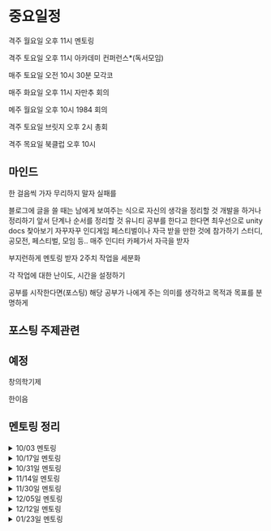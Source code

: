# 중요일정

격주 월요일 오후 11시 멘토링

격주 토요일 오후 11시 아카데미 컨퍼런스*(독서모임)

매주 토요일 오전 10시 30분 모각코 

매주 화요일 오후 11시 자만추 회의

메주 월요일 오후 10시 1984 회의

격주 토요일 브릿지 오후 2시 총회

격주 목요일 북클럽 오후 10시 

## 마인드

한 걸음씩 가자 무리하지 말자 실패를 

블로그에 글을 쓸 때는 남에게 보여주는 식으로 자신의 생각을 정리할 것
개발을 하거나 정리하기 앞서 단계나 순서를 정리할 것
유니티 공부를 한다고 한다면 최우선으로 unity docs 찾아보기
자꾸자꾸 인디게임 페스티벌이나 자극 받을 만한 것에 참가하기
스터디, 공모전, 페스티벌, 모임 등..
매주 인디터 카페가서 자극을 받자

부지런하게 멘토링 받자
2주치 작업을 세분화

각 작업에 대한 난이도, 시간을 설정하기

공부를 시작한다면(포스팅) 해당 공부가 나에게 주는 의미를 생각하고 목적과 목표를 분명하게 

## 포스팅 주제관련  


## 예정

창의학기제  

한이음




## 멘토링 정리

<details>
<summary>10/03 멘토링</summary>
<div markdown="1">
 
일정 정리 기법에 대한 체크
-> 완료 조건을 적어야 한다.

프로젝트 관리 기법, 기술 적인 내용에 대해 개인적으로 멘토링 한다고 하고
같이 프로젝트 진행하는 팀원에 공유

특정 팀원의 작업 진행이 안되는 문제
그 팀원에게 작업 기한을 정하게 하고 다른 팀원이 열심히 하고 있다는 걸 부각시켜서 부끄러움을 느끼게 하는 방식으로 따라오게 만들면 좋음

블로그 글과 to do list 관리하는 걸 분리해서 to do list를 issues 쪽에 따로 적어 보는 걸 추천

프로젝트 repository는 private이므로 새롭게 public repository를 생성하고 거기서 discussions를 통해 멘토링 기록 및 질문/답변 진행하는 방식으로 진행
  
멘토링 진행에 대해 지속적으로 얘기하면서 해보고 싶다

</div>
</details>

<details>
<summary>10/17일 멘토링 </summary>
<div markdown="1">

자만추 - json 파일로 파싱 생각해보가(class로 관리된다면 json파일로 관리하는게 좋아보임)  

project 보드 공부 - 이슈를 프로젝트를 링크로 연결  
* 이슈에 자동으로 연결되기 때문에 진행중인 프로젝트 관리가 쉬움(jira느낌)

애자일 회고 참고 팀원과 2주간 기록정해놓고 한다면 좋은 방식  
팀원과 1달간 애자일 방식으로 진행한다면 작업 속도가 나오기 때문에 마감일을 정할 수 있다.

지금 내가 어디까지 모르는지 다시 작성해보고 알고 모르고를 확실하게 할 것
하지만 내가 모른다고 해서 꼭 알아야 할 필요까지는 없다 -> 현재 필요한 지식만 습관적으로 사용해보고 이후에 궁금하다면 알아볼 것

코드에 응집도 와 결합도  
코드를 리펙토링한다면 응집도, 결합도를 생각해서 
  
</div>
</details>


<details>
<summary>10/31일 멘토링 </summary>
<div markdown="1">

팀 프로젝트를 진행하면서 목표를 설정함에 있어서 근본적인 이해가 필요하다.  
프로젝트뿐만 아니라 일상적인 생활에서도 `이해`가 필요하다.  

2주 작업이 끝나고 빌드를 해본 뒤 리뷰해보는 시간이 필요..!  

기업에서 사용하는 방법인 데브옵스, CICD기술을 사용함  

> 데브옵스(DevOps)는 소프트웨어의 개발(Development)과 운영(Operations)의 합성어  

즉, 어느 정도 애자일 방식을 띄고 있다.  

Unity에서 jsonUtily의 기능은 array를 인식하지 못하기 때문에 클래스로 한번 더 매핑을 해줘야 한다.  

githun action에 대해서 알아보자

unity에서 지원하는 Smart merge는 같은 씬의 충돌을 어느정도 막아준다.

</div>
</details>

<details>
<summary>11/14일 멘토링 </summary>
<div markdown="1">


동료의 코드를 보고 해줘야 할 이야기
코드가 너무 단순하고 하드코딩적인 부분은 제외하고라도
update 문에서 component를 가져오는 코드가 이해가 잘 안됨

=>

그 분에게 무엇이 잘못됐는지 정확하게 인지를 시켜주는게 중요
지금 이 마음에 안드는 코드를 수정하는게 좋을지 vs 일단 덮어두고 구현해야 하는 기능에 더 집중해야 하는지 선택

만약 단기 프로젝트라면 잘못되도 일단 두는 방향으로 진행
대신, 잘못됐다는 것도 알고 있어야 하고 다음 부터는 이런 일이 되도록 일어나지 않도록
미리 더 생각을 하고 코드를 작성하고 코드 리뷰를 진행하면서 바로바로 조금씩 수정해서 코드를 작성하는 걸 추천

객체지향에 대해서
지금 당장은 상속은 괜찮은 작전임.
만약 거대한 클래스를 만들고 그 클래스를 상속하는 클래스들이 많다는 걸 나중에 느낄 때는 늦은 시기

=>

작은 기능을 하는 단위로 클래스를 잘 나누고
되도록 interface를 잘 사용하자

추가)
class code에 집중하지 말고 class에서 만들어진 객체들의 활동에 집중하는 것이 객체지향의 핵심
객체가 노출한 public method를 통해 객체 자체가 어떤 변화가 일어나고
이 변화가 다른 객체에게 또 어떤 영향을 주도록 메시지(이벤트)를 연결 시켜 놨는지를 생각하고
데이터의 흐름을 주목하는 것이 중요.

나중에 객체지향 관련된 중/고급 책을 한번 읽어볼 것을 추천.

기획자와 구현 기능과 일정 타협하기
특정 기능에 대해 이틀 째 구현이 안되고 있는데 어떻게 얘기하는게 좋을지에 대한 방안

=>

하드코딩 혹은 특정 위치에서만 캐릭터가 움직이게 일단 만들어 두고
editor에서 배치해서 구현하는 실제 기능은 나중에 추가해서 타협점을 만드는게 중요

일이 되고 안되고는 같이 일하는 사람들과 협력, 피드백이 중요합니다.

객체지향에 대해 추가로 얘기할 부분
우선 아직 경험이 많이 부족하고 알아야 할 것도 많은 시기이기 때문에
많은 걸 알아야 한다는 마음가짐 보다는
경험을 통해 내가 어느정도 알고 있고, 이 수준에서 어떤 책을 봤을 때 이해가 되는 수준인지를 알고 난 후에
부족한 부분이나 모르는 부분을 더 익혀 나가는 게 중요.

객체지향 SOLID 원칙에 대해 너무 심취하지는 말고
이런 원칙이 있고 이런 방향으로 구현하는게 객체지향 원칙의 한 방향이라는 것 정도만 확인


</div>
</details>

<details>
<summary>11/30일 멘토링 </summary>
<div markdown="1">

팀 커뮤니케이션
같이 개발 하는 분과 개발 분담 협의
기획, 아트 쪽 분과도 잘 얘기해서 진행
-> UI 파트인수인계로 협의

개인 프로젝트에 대한 의견
개인 프로젝트는 의지를 많이 넣어야 하므로
반드시 작은 범위를 잡고 진행해야 함
=> 기획서 쓰는 능력 기르기 

개발한 결과를 사용자가 쓰는 물건으로 만든다면
상당히 좋은 소프트웨어를 만드는 경험을 할 수 있음
=> 소프트웨어를 제대로 공부할려면 필요에 의해 개발하는게 가장 공부하는게 효율이 좋다.

1순위는 사용자(고객)가 원하는 걸 만들어야 하는 것이고,
2순위가 그 원하는 걸 퀄리티 있게 만든다가 중요

Unity editor를 사용해서 특정 기능을 구현하는 건 개인 프로젝트로 하기에는 상당히 좋은 범위
조금 더 욕심을 내서 unity package manager에 추가할 수 있는 형태의 패키지로 만들어서 배포해 보는 경험도 좋음
(거의 google play store에 등록하는 것과 비슷한 느낌)
=> 개인프로젝트 배포경험에 힘이 실어짐

</div>
</details>

</div>
</details>

<details>
<summary>12/05일 멘토링 </summary>
<div markdown="1">

나이가 들어도 꿈 혹은 삶의 의미를 잊지 말고 꼭 간직했다가 이루고 싶은 때가 있을 때 해야 한다.

정말 뜻깊은 이야기..

내가 하고싶은게 아니라 '일'을 해버린다면 결국 몇년 뒤에는 코딩도 싫어지고 경력단절이 오게 된다.  

만들고 싶은 게임 1인 개발 그런걸 생각하는게 나 답다는 생각도 들고.. 미리 경험해보신 멘토님의 말도 많이 와닫는 기분이다.

</div>
</details>

<details>
<summary>12/12일 멘토링 </summary>
<div markdown="1">

코드 블럭 저장소
알고리즘 문제에 대한 논의
=> gist 코드블럭 내용

알고리즘..
입사시 필요하지만 실력 높이는데에는 그렇게 필요 있지는 않음 (아예 모르면 안된다는 얘기는 아님)
문제를 이해하고 컴퓨터 소프트웨어로 해결할 수 있는 능력 + 학습 능력을 키우는게 오히려 더 좋음
=> 해결능력을 기르는게 더욱 좋아보임

게임 코드 리뷰
C# 언어 문법에 대한 팁 전달
설계에 대한 리뷰 및 진단

추상화를 잘 하는 것이 중요하다.
코드를 추가하면서 빌드를 새로 해야 기능을 추가할 수 있다는 건 추상화가 필요하다는 신호
잘못된 설계는 구체적인 코드를 만들어 낸 이후에 다시 돌이키기가 쉽지 않음
해결책

간단한 기능을 구현하면서 지속적으로 어떤 설계가 적합할지 찾아보는 게 필요 <= 매우 중요
클래스 이름 + public 메서드 이름을 나열해 보고 내가 만든 객체가 뭘 하고 싶어하는지 파악해 보기 <= 매우 중요

</div>
</details>

<details>
<summary>01/23일 멘토링 </summary>
<div markdown="1">

게임 개발 프로젝트 종료

팀원들이 데모 까지 하고, 여기까지 하는 걸로 동의
스팀에 릴리스

학기 중에 스터디 프로젝트는 어느 정도 돌리면 좋은지?
학기 중에는 1개 정도가 적당
방학 기간에 욕심 내서 한다면 2개도 가능하지만, 1개에 집중에서 하는 걸 추천  

팀에서 최고의 복지는 좋은 동료이다.(좋은 팀.. 마음이 맞는)

책 `드라이브` 추천  

https://www.aladin.co.kr/shop/wproduct.aspx?ItemId=292349292
함수형 프로그래밍 책 추천

</div>
</details>
